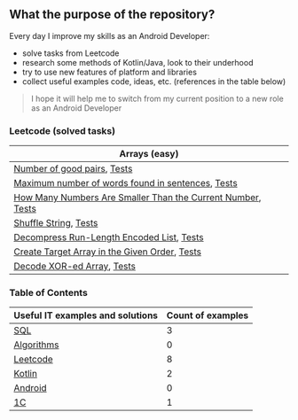 ## What the purpose of the repository?

Every day I improve my skills as an Android Developer:
- solve tasks from Leetcode
- research some methods of Kotlin/Java, look to their underhood
- try to use new features of platform and libraries
- collect useful examples code, ideas, etc. (references in the table below)

> I hope it will help me to switch from my current position to a new role as an Android Developer

### Leetcode (solved tasks)
| Arrays (easy)                                                                                  |
| ---------------------------------------------------------------------------------------------- |
| [Number of good pairs](app/src/main/java/pt/amn/knowledgebase/leetcode/easy/arrays/NumberOfGoodPairs.kt), [Tests](app/src/test/java/pt/amn/knowledgebase/leetcode/easy/arrays/NumberOfGoodPairsTest.kt)  |
| [Maximum number of words found in sentences](app/src/main/java/pt/amn/knowledgebase/leetcode/easy/arrays/MaximumNumberOfWordsFoundInSentences.kt), [Tests](app/src/test/java/pt/amn/knowledgebase/leetcode/easy/arrays/MaximumNumberOfWordsFoundInSentencesTest.kt)  |
| [How Many Numbers Are Smaller Than the Current Number](app/src/main/java/pt/amn/knowledgebase/leetcode/easy/arrays/SmallerNumbersThanCurrent.kt), [Tests](app/src/test/java/pt/amn/knowledgebase/leetcode/easy/arrays/SmallerNumbersThanCurrentTest.kt)  |
| [Shuffle String](app/src/main/java/pt/amn/knowledgebase/leetcode/easy/arrays/ShuffleString.kt), [Tests](app/src/test/java/pt/amn/knowledgebase/leetcode/easy/arrays/ShuffleStringTest.kt)  |
| [Decompress Run-Length Encoded List](app/src/main/java/pt/amn/knowledgebase/leetcode/easy/arrays/DecompressRunLengthEncodedList.kt), [Tests](app/src/test/java/pt/amn/knowledgebase/leetcode/easy/arrays/DecompressRunLengthEncodedListTest.kt)  |
| [Create Target Array in the Given Order](app/src/main/java/pt/amn/knowledgebase/leetcode/easy/arrays/CreateTargetArrayInTheGivenOrder.kt), [Tests](app/src/test/java/pt/amn/knowledgebase/leetcode/easy/arrays/CreateTargetArrayInTheGivenOrderTest.kt)  |
| [Decode XOR-ed Array](app/src/main/java/pt/amn/knowledgebase/leetcode/easy/arrays/DecodeXORedArray.kt), [Tests](app/src/test/java/pt/amn/knowledgebase/leetcode/easy/arrays/DecodeXORedArrayTest.kt)  |


### Table of Contents
| Useful IT examples and solutions              | Count of examples  |
| --------------------------------------------- | ------------------ |
| [SQL](documents/sql.md)                       | 3                  |
| [Algorithms](documents/algorithm.md)          | 0                  |
| [Leetcode](documents/leetcode.md)          | 8                  |
| [Kotlin](documents/kotlin.md)                 | 2                  |
| [Android](documents/android.md)               | 0                  |
| [1C](documents/oneS.md)                       | 1                  |